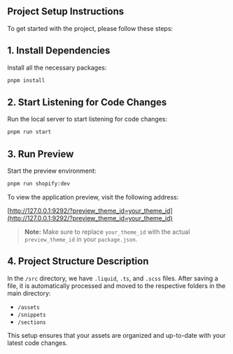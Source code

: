 ## Project Setup Instructions

To get started with the project, please follow these steps:

## 1. Install Dependencies

Install all the necessary packages:

```bash
pnpm install
```

## 2. Start Listening for Code Changes

Run the local server to start listening for code changes:

```bash
pnpm run start
```

## 3. Run Preview

Start the preview environment:

```bash
pnpm run shopify:dev
```

To view the application preview, visit the following address:

[http://127.0.0.1:9292/?preview_theme_id=your_theme_id](http://127.0.0.1:9292/?preview_theme_id=your_theme_id)

> **Note:** Make sure to replace `your_theme_id` with the actual `preview_theme_id` in your `package.json`.

## 4. Project Structure Description

In the `/src` directory, we have `.liquid`, `.ts`, and `.scss` files. After saving a file, it is automatically processed and moved to the respective folders in the main directory:

- `/assets`
- `/snippets`
- `/sections`

This setup ensures that your assets are organized and up-to-date with your latest code changes.
